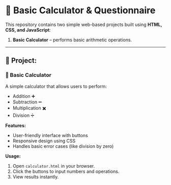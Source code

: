 # 📘 Basic Calculator & Questionnaire

This repository contains two simple web-based projects built using **HTML, CSS, and JavaScript**:

1. **Basic Calculator** – performs basic arithmetic operations.  

---

## 🚀 Project:

### 🔢 Basic Calculator
A simple calculator that allows users to perform:

- Addition ➕  
- Subtraction ➖  
- Multiplication ✖️  
- Division ➗  

**Features:**
- User-friendly interface with buttons  
- Responsive design using CSS  
- Handles basic error cases (like division by zero)  

**Usage:**
1. Open `calculator.html` in your browser.  
2. Click the buttons to input numbers and operations.  
3. View results instantly.  
